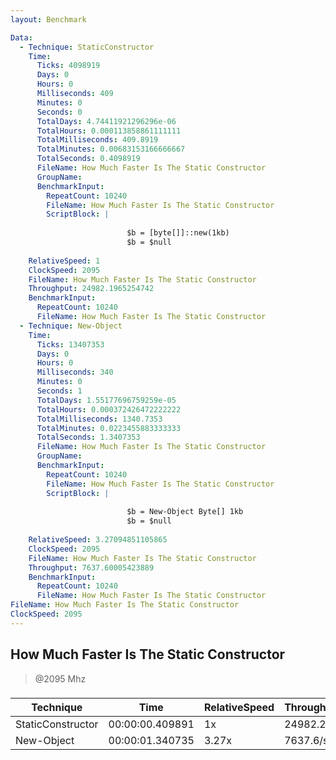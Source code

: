 ```yaml
---
layout: Benchmark

Data: 
  - Technique: StaticConstructor
    Time: 
      Ticks: 4098919
      Days: 0
      Hours: 0
      Milliseconds: 409
      Minutes: 0
      Seconds: 0
      TotalDays: 4.74411921296296e-06
      TotalHours: 0.000113858861111111
      TotalMilliseconds: 409.8919
      TotalMinutes: 0.00683153166666667
      TotalSeconds: 0.4098919
      FileName: How Much Faster Is The Static Constructor
      GroupName: 
      BenchmarkInput: 
        RepeatCount: 10240
        FileName: How Much Faster Is The Static Constructor
        ScriptBlock: |
          
                          $b = [byte[]]::new(1kb)
                          $b = $null
                      
    RelativeSpeed: 1
    ClockSpeed: 2095
    FileName: How Much Faster Is The Static Constructor
    Throughput: 24982.1965254742
    BenchmarkInput: 
      RepeatCount: 10240
      FileName: How Much Faster Is The Static Constructor
  - Technique: New-Object
    Time: 
      Ticks: 13407353
      Days: 0
      Hours: 0
      Milliseconds: 340
      Minutes: 0
      Seconds: 1
      TotalDays: 1.55177696759259e-05
      TotalHours: 0.000372426472222222
      TotalMilliseconds: 1340.7353
      TotalMinutes: 0.0223455883333333
      TotalSeconds: 1.3407353
      FileName: How Much Faster Is The Static Constructor
      GroupName: 
      BenchmarkInput: 
        RepeatCount: 10240
        FileName: How Much Faster Is The Static Constructor
        ScriptBlock: |
          
                          $b = New-Object Byte[] 1kb
                          $b = $null
                      
    RelativeSpeed: 3.27094851105865
    ClockSpeed: 2095
    FileName: How Much Faster Is The Static Constructor
    Throughput: 7637.60005423889
    BenchmarkInput: 
      RepeatCount: 10240
      FileName: How Much Faster Is The Static Constructor
FileName: How Much Faster Is The Static Constructor
ClockSpeed: 2095
---
```

How Much Faster Is The Static Constructor
-----------------------------------------
> @2095 Mhz


### 


|Technique        |Time           |RelativeSpeed|Throughput|
|-----------------|---------------|-------------|----------|
|StaticConstructor|00:00:00.409891|1x           |24982.2/s |
|New-Object       |00:00:01.340735|3.27x        |7637.6/s  |
